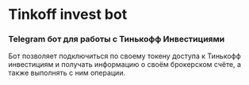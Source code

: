 # Tinkoff invest bot
### Telegram бот для работы с Тинькофф Инвестициями
Бот позволяет подключиться по своему токену доступа к Тинькофф инвестициям и
 получать информацию о своём брокерском счёте, а также выполнять с ним операции.







